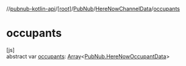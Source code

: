 //[pubnub-kotlin-api](../../../../index.md)/[[root]](../../index.md)/[PubNub](../index.md)/[HereNowChannelData](index.md)/[occupants](occupants.md)

# occupants

[js]\
abstract var [occupants](occupants.md): [Array](https://kotlinlang.org/api/core/kotlin-stdlib/kotlin/-array/index.html)&lt;[PubNub.HereNowOccupantData](../-here-now-occupant-data/index.md)&gt;
